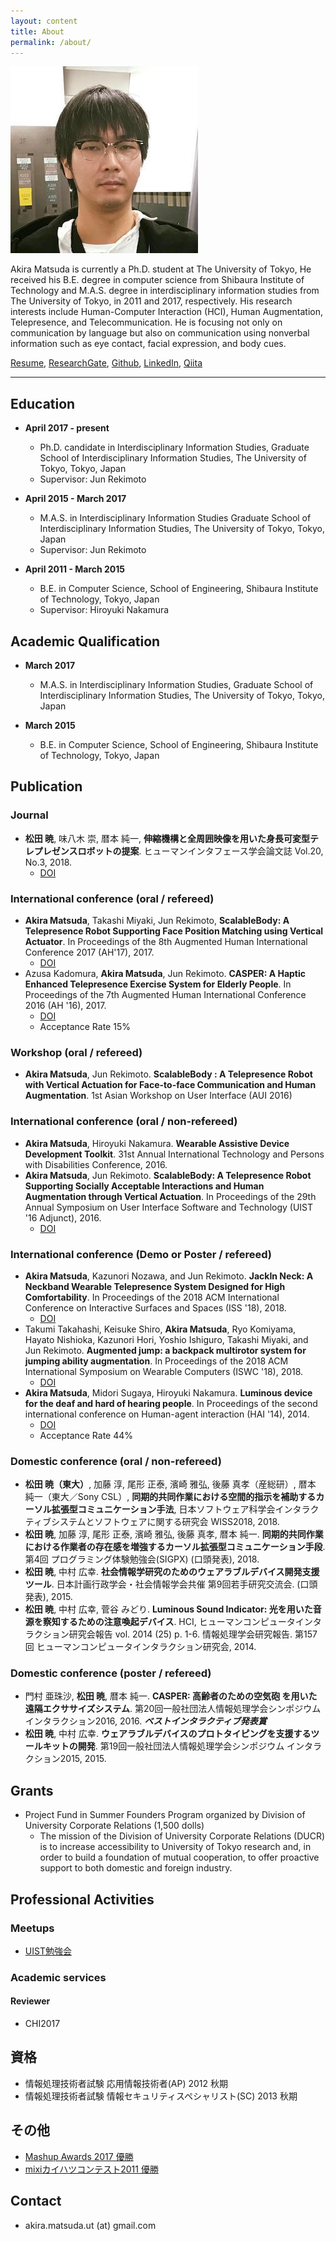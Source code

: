 ```yaml
---
layout: content
title: About
permalink: /about/
---
```


![](../assets/akira2.jpg)

Akira Matsuda is currently a Ph.D. student at The University of Tokyo, He received his B.E. degree in computer science from Shibaura Institute of Technology and M.A.S. degree in interdisciplinary information studies from The University of Tokyo, in 2011 and 2017, respectively. His research interests include Human-Computer Interaction (HCI), Human Augmentation, Telepresence, and Telecommunication. He is focusing not only on communication by language but also on communication using nonverbal information such as eye contact, facial expression, and body cues.

[Resume](../assets/akira_matsuda.pdf), [ResearchGate](https://www.researchgate.net/profile/Akira_Matsuda5), [Github](https://github.com/0x0c), [LinkedIn](https://www.linkedin.com/in/akira-matsuda-425181140/), [Qiita](https://qiita.com/0x0c@github)

<div class="github-card" data-github="0x0c" data-width="100%" data-height="150" data-theme="default"></div>
<script src="//cdn.jsdelivr.net/github-cards/latest/widget.js"></script>

----

## Education

- **April 2017 - present**
  - Ph.D. candidate in Interdisciplinary Information Studies, Graduate School of Interdisciplinary Information Studies, The University of Tokyo, Tokyo, Japan
  - Supervisor: Jun Rekimoto

- **April 2015 - March 2017**
  - M.A.S. in Interdisciplinary Information Studies Graduate School of Interdisciplinary Information Studies, The University of Tokyo, Tokyo, Japan
  - Supervisor: Jun Rekimoto

- **April 2011 - March 2015**
  - B.E. in Computer Science, School of Engineering, Shibaura Institute of Technology, Tokyo, Japan
  - Supervisor: Hiroyuki Nakamura

## Academic Qualification

- **March 2017**
  - M.A.S. in Interdisciplinary Information Studies, Graduate School of Interdisciplinary Information Studies, The University of Tokyo, Tokyo, Japan

- **March 2015**
  - B.E. in Computer Science, School of Engineering, Shibaura Institute of Technology, Tokyo, Japan

## Publication

### Journal
- **松田 暁**, 味八木 崇, 暦本 純一, **伸縮機構と全周囲映像を用いた身長可変型テレプレゼンスロボットの提案**. ヒューマンインタフェース学会論文誌 Vol.20, No.3, 2018.
  - [DOI](https://doi.org/10.11184/his.20.3_289)

### International conference (oral / refereed)
- **Akira Matsuda**, Takashi Miyaki, Jun Rekimoto, **ScalableBody: A Telepresence Robot Supporting Face Position Matching using Vertical Actuator**. In Proceedings of the 8th Augmented Human International Conference 2017 (AH'17), 2017.
  - [DOI](https://dl.acm.org/citation.cfm?id=3041182)
- Azusa Kadomura, **Akira Matsuda**, Jun Rekimoto. **CASPER: A Haptic Enhanced Telepresence Exercise System for Elderly People**. In Proceedings of the 7th Augmented Human International Conference 2016 (AH '16), 2017.
  - [DOI](http://dx.doi.org/10.1145/2875194.2875197)
  - Acceptance Rate 15%

### Workshop (oral / refereed)
- **Akira Matsuda**, Jun Rekimoto. **ScalableBody : A Telepresence Robot with Vertical Actuation for Face-to-face Communication and Human Augmentation**. 1st Asian Workshop on User Interface (AUI 2016)

### International conference (oral / non-refereed)
- **Akira Matsuda**, Hiroyuki Nakamura. **Wearable Assistive Device Development Toolkit**. 31st Annual International Technology and Persons with Disabilities Conference, 2016.
- **Akira Matsuda**, Jun Rekimoto. **ScalableBody: A Telepresence Robot Supporting Socially Acceptable Interactions and Human Augmentation through Vertical Actuation**. In Proceedings of the 29th Annual Symposium on User Interface Software and Technology (UIST '16 Adjunct), 2016.
  - [DOI](http://dx.doi.org/10.1145/2984751.2985718)

### International conference (Demo or Poster / refereed)
- **Akira Matsuda**, Kazunori Nozawa, and Jun Rekimoto. **JackIn Neck: A Neckband Wearable Telepresence System Designed for High Comfortability**. In Proceedings of the 2018 ACM International Conference on Interactive Surfaces and Spaces (ISS '18), 2018.
  - [DOI](https://doi.org/10.1145/3279778.3279917)
- Takumi Takahashi, Keisuke Shiro, **Akira Matsuda**, Ryo Komiyama, Hayato Nishioka, Kazunori Hori, Yoshio Ishiguro, Takashi Miyaki, and Jun Rekimoto. **Augmented jump: a backpack multirotor system for jumping ability augmentation**. In Proceedings of the 2018 ACM International Symposium on Wearable Computers (ISWC '18), 2018.
  - [DOI](https://doi.org/10.1145/3267242.3267270)
- **Akira Matsuda**, Midori Sugaya, Hiroyuki Nakamura. **Luminous device for the deaf and hard of hearing people**. In Proceedings of the second international conference on Human-agent interaction (HAI '14), 2014.
  - [DOI](http://doi.acm.org/10.1145/2658861.2658922)
  - Acceptance Rate 44%

### Domestic conference (oral / non-refereed)
- **松田 暁（東大）**, 加藤 淳, 尾形 正泰, 濱崎 雅弘, 後藤 真孝（産総研）, 暦本 純一（東大／Sony CSL）, **同期的共同作業における空間的指示を補助するカーソル拡張型コミュニケーション手法**, 日本ソフトウェア科学会インタラクティブシステムとソフトウェアに関する研究会 WISS2018, 2018.
- **松田 暁**, 加藤 淳, 尾形 正泰, 濱崎 雅弘, 後藤 真孝, 暦本 純一. **同期的共同作業における作業者の存在感を増強するカーソル拡張型コミュニケーション手段**. 第4回 プログラミング体験勉強会(SIGPX) (口頭発表), 2018.
- **松田 暁**, 中村 広幸. **社会情報学研究のためのウェアラブルデバイス開発支援ツール**. 日本計画行政学会・社会情報学会共催 第9回若手研究交流会. (口頭発表), 2015.
- **松田 暁**, 中村 広幸, 菅谷 みどり. **Luminous Sound Indicator: 光を用いた音源を察知するための注意喚起デバイス**. HCI, ヒューマンコンピュータインタラクション研究会報告 vol. 2014 (25) p. 1-6. 情報処理学会研究報告. 第157回 ヒューマンコンピュータインタラクション研究会, 2014.

### Domestic conference (poster / refereed)
- 門村 亜珠沙, **松田 暁**, 暦本 純一. **CASPER: 高齢者のための空気砲 を用いた遠隔エクササイズシステム**. 第20回一般社団法人情報処理学会シンポジウム インタラクション2016, 2016. ***ベストインタラクティブ発表賞***
- **松田 暁**, 中村 広幸. **ウェアラブルデバイスのプロトタイピングを支援するツールキットの開発**. 第19回一般社団法人情報処理学会シンポジウム インタラクション2015, 2015.

## Grants
- Project Fund in Summer Founders Program organized by Division of University Corporate Relations (1,500 dolls)
  - The mission of the Division of University Corporate Relations (DUCR) is to increase accessibility to University of Tokyo research and, in order to build a foundation of mutual cooperation, to offer proactive support to both domestic and foreign industry.

## Professional Activities
### Meetups
- [UIST勉強会](http://uistudy.tokyo)

### Academic services
#### Reviewer
- CHI2017

## 資格
- 情報処理技術者試験 応用情報技術者(AP) 2012 秋期
- 情報処理技術者試験 情報セキュリティスペシャリスト(SC) 2013 秋期

## その他
- [Mashup Awards 2017 優勝](https://hacklog.jp/works/52199)
- [mixiカイハツコンテスト2011 優勝](http://everevo.com/event/492)

## Contact

- akira.matsuda.ut (at) gmail.com

